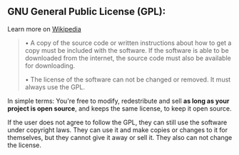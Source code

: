 ## GNU General Public License (GPL):

Learn more on [Wikipedia](https://simple.wikipedia.org/wiki/GNU_General_Public_License)

> • A copy of the source code or written instructions about how to
> get a copy must be included with the software. If the software
> is able to be downloaded from the internet, the source code must
> also be available for downloading.
>
> • The license of the software can not be changed or removed. It
> must always use the GPL.

In simple terms: You're free to modify, redestribute and sell
**as long as your project is open source**, and keeps the same license,
to keep it open source.

If the user does not agree to follow the GPL, they can still use the
software under copyright laws. They can use it and make copies or
changes to it for themselves, but they cannot give it away or sell it.
They also can not change the license.
